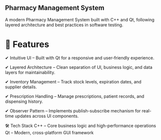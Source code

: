 ## Pharmacy Management System
A modern Pharmacy Management System built with C++ and Qt, following layered architecture and best practices in software testing.

# 🚀 Features
✔ Intuitive UI – Built with Qt for a responsive and user-friendly experience.

✔ Layered Architecture – Clean separation of UI, business logic, and data layers for maintainability.

✔ Inventory Management – Track stock levels, expiration dates, and supplier details.

✔ Prescription Handling – Manage prescriptions, patient records, and dispensing history.

✔ Observer Pattern – Implements publish-subscribe mechanism for real-time updates across UI components.


🛠 Tech Stack
C++ – Core business logic and high-performance operations
Qt – Modern, cross-platform GUI framework

